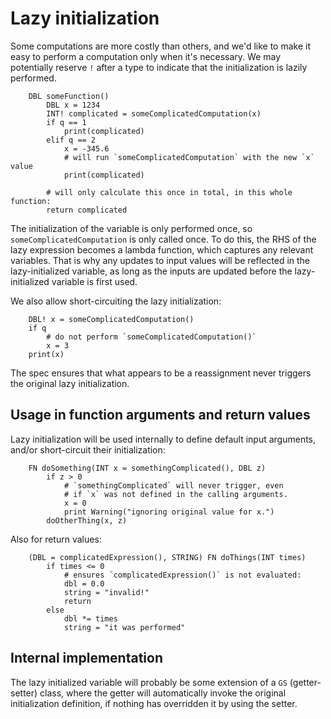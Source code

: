 # Lazy initialization

Some computations are more costly than others, and we'd like to
make it easy to perform a computation only when it's necessary.
We may potentially reserve `!` after a type to indicate that
the initialization is lazily performed.

```
    DBL someFunction()
        DBL x = 1234
        INT! complicated = someComplicatedComputation(x)
        if q == 1
            print(complicated)
        elif q == 2
            x = -345.6
            # will run `someComplicatedComputation` with the new `x` value
            print(complicated)

        # will only calculate this once in total, in this whole function:
        return complicated
```

The initialization of the variable is only performed once, so
`someComplicatedComputation` is only called once.  To do this,
the RHS of the lazy expression becomes a lambda function, which
captures any relevant variables.  That is why any updates to 
input values will be reflected in the lazy-initialized variable,
as long as the inputs are updated before the lazy-initialized
variable is first used.

We also allow short-circuiting the lazy initialization:

```
    DBL! x = someComplicatedComputation()
    if q
        # do not perform `someComplicatedComputation()`
        x = 3
    print(x)
```

The spec ensures that what appears to be a reassignment never 
triggers the original lazy initialization.

## Usage in function arguments and return values

Lazy initialization will be used internally to define default
input arguments, and/or short-circuit their initialization:

```
    FN doSomething(INT x = somethingComplicated(), DBL z)
        if z > 0
            # `somethingComplicated` will never trigger, even
            # if `x` was not defined in the calling arguments.
            x = 0
            print Warning("ignoring original value for x.")
        doOtherThing(x, z)
```

Also for return values:

```
    (DBL = complicatedExpression(), STRING) FN doThings(INT times)
        if times <= 0
            # ensures `complicatedExpression()` is not evaluated:
            dbl = 0.0
            string = "invalid!"
            return
        else
            dbl *= times
            string = "it was performed"
```

## Internal implementation

The lazy initialized variable will probably be some extension
of a `GS` (getter-setter) class, where the getter will automatically
invoke the original initialization definition, if nothing has
overridden it by using the setter.
